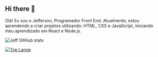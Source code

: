 ## Hi there 👋

Olá! Eu sou o Jefferson, Programador Front End. Atualmente, estou aprendendo a criar projetos utilizando: HTML, CSS e JavaScript, iniciando meu aprendizado em React e Node.js.

![Jeff GitHub stats](https://github-readme-stats.vercel.app/api?username=JeffDevBr&show_icons=true&theme=transparent)
<br>

[![Top Langs](https://github-readme-stats.vercel.app/api/top-langs/?username=JeffDevBr&layout=donut)](https://github.com/anuraghazra/github-readme-stats)

<!--
**JeffDevBr/JeffDevBr** is a ✨ _special_ ✨ repository because its `README.md` (this file) appears on your GitHub profile.

Here are some ideas to get you started:

- 🔭 I’m currently working on ...
- 🌱 I’m currently learning ...
- 👯 I’m looking to collaborate on ...
- 🤔 I’m looking for help with ...
- 💬 Ask me about ...
- 📫 How to reach me: ...
- 😄 Pronouns: ...
- ⚡ Fun fact: ...
-->
